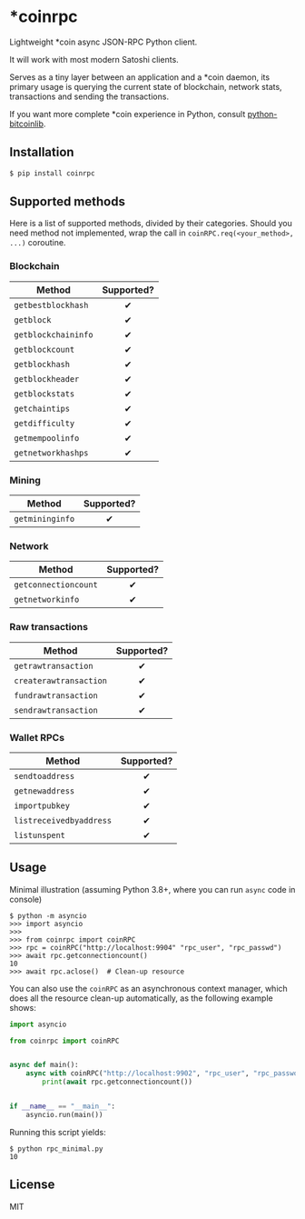 # *coinrpc
Lightweight *coin async JSON-RPC Python client.

It will work with most modern Satoshi clients.

Serves as a tiny layer between an application and a *coin daemon, its primary usage
is querying the current state of blockchain, network stats, transactions and sending the transactions.

If you want more complete *coin experience in Python, consult
[python-bitcoinlib](https://github.com/petertodd/python-bitcoinlib).

## Installation

```bash
$ pip install coinrpc
```

## Supported methods
Here is a list of supported methods, divided by their categories. Should you need
method not implemented, wrap the call in `coinRPC.req(<your_method>, ...)` coroutine.

### Blockchain

|   Method   |   Supported?     |
|------------|:----------------:|
| `getbestblockhash` | ✔ |
| `getblock` | ✔ |
| `getblockchaininfo` | ✔ |
| `getblockcount` | ✔ |
| `getblockhash` | ✔ |
| `getblockheader` | ✔ |
| `getblockstats` | ✔ |
| `getchaintips` | ✔ |
| `getdifficulty` | ✔ |
| `getmempoolinfo` | ✔ |
| `getnetworkhashps` | ✔ |

### Mining

|   Method   |   Supported?     |
|------------|:----------------:|
| `getmininginfo` | ✔ |

### Network

|   Method   |   Supported?     |
|------------|:----------------:|
| `getconnectioncount` | ✔ |
| `getnetworkinfo` | ✔ |

### Raw transactions

|   Method   |   Supported?     |
|------------|:----------------:|
| `getrawtransaction` | ✔ |
| `createrawtransaction` | ✔ |
| `fundrawtransaction` | ✔ |
| `sendrawtransaction` | ✔ |

### Wallet RPCs

|   Method   |   Supported?     |
|------------|:----------------:|
| `sendtoaddress` | ✔ |
| `getnewaddress` | ✔ |
| `importpubkey`  | ✔ |
| `listreceivedbyaddress`  | ✔ |
| `listunspent`  | ✔ |

## Usage
Minimal illustration (assuming Python 3.8+, where you can run `async` code in console)

```
$ python -m asyncio
>>> import asyncio
>>>
>>> from coinrpc import coinRPC
>>> rpc = coinRPC("http://localhost:9904" "rpc_user", "rpc_passwd")
>>> await rpc.getconnectioncount()
10
>>> await rpc.aclose()  # Clean-up resource
```

You can also use the `coinRPC` as an asynchronous context manager, which does
all the resource clean-up automatically, as the following example shows:

```python
import asyncio

from coinrpc import coinRPC


async def main():
    async with coinRPC("http://localhost:9902", "rpc_user", "rpc_password") as rpc:
        print(await rpc.getconnectioncount())


if __name__ == "__main__":
    asyncio.run(main())
```

Running this script yields:
```
$ python rpc_minimal.py
10
```

## License
MIT
